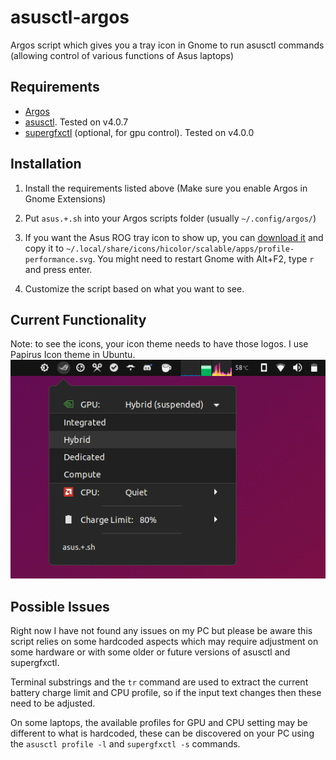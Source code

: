 # asusctl-argos

Argos script which gives you a tray icon in Gnome to run asusctl commands (allowing control of various functions of Asus laptops)



## Requirements

- [Argos](https://github.com/p-e-w/argos)
- [asusctl](https://gitlab.com/asus-linux/asusctl). Tested on v4.0.7
- [supergfxctl](https://gitlab.com/asus-linux/supergfxctl) (optional, for gpu control). Tested on v4.0.0



## Installation

1. Install the requirements listed above (Make sure you enable Argos in Gnome Extensions)

2. Put `asus.+.sh` into your Argos scripts folder (usually `~/.config/argos/`)

3. If you want the Asus ROG tray icon to show up, you can [download it](https://gitlab.com/asus-linux/asusctl-gex/-/raw/main/icons/scalable/profile-performance.svg?inline=false) and copy it to `~/.local/share/icons/hicolor/scalable/apps/profile-performance.svg`. You might need to restart Gnome with Alt+F2, type `r` and press enter.

4. Customize the script based on what you want to see.



## Current Functionality
Note: to see the icons, your icon theme needs to have those logos.  I use Papirus Icon theme in Ubuntu.
![](screenshot.png)


## Possible Issues
Right now I have not found any issues on my PC but please be aware this script relies on some hardcoded aspects which may require adjustment on some hardware or with some older or future versions of asusctl and supergfxctl.

Terminal substrings and the `tr` command are used to extract the current battery charge limit and CPU profile, so if the input text changes then these need to be adjusted.

On some laptops, the available profiles for GPU and CPU setting may be different to what is hardcoded, these can be discovered on your PC using the `asusctl profile -l` and `supergfxctl -s` commands.
